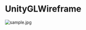 # UnityGLWireframe

![sample.jpg](https://qiita-image-store.s3.amazonaws.com/0/14330/d636ad0f-d234-6939-dcf8-68cb01326d02.jpeg "sample.jpg")

